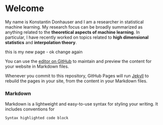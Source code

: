 # Welcome
My name is Konstantin Donhauser and I am a researcher in statistical machine learning. My research focus can be broadly summarized as anything related to the **theoretical aspects of machine learning**. In particular, I have recently worked on topics related to **high dimensional statistics** and **interpolation theory**.  


this is my new page - ok change again

You can use the [editor on GitHub](https://github.com/DonhauserK/DonhauserK.github.io/edit/main/README.md) to maintain and preview the content for your website in Markdown files.

Whenever you commit to this repository, GitHub Pages will run [Jekyll](https://jekyllrb.com/) to rebuild the pages in your site, from the content in your Markdown files.

### Markdown

Markdown is a lightweight and easy-to-use syntax for styling your writing. It includes conventions for

```markdown
Syntax highlighted code block


